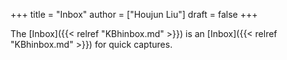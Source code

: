 +++
title = "Inbox"
author = ["Houjun Liu"]
draft = false
+++

The [Inbox]({{< relref "KBhinbox.md" >}}) is an [Inbox]({{< relref "KBhinbox.md" >}}) for quick captures.
